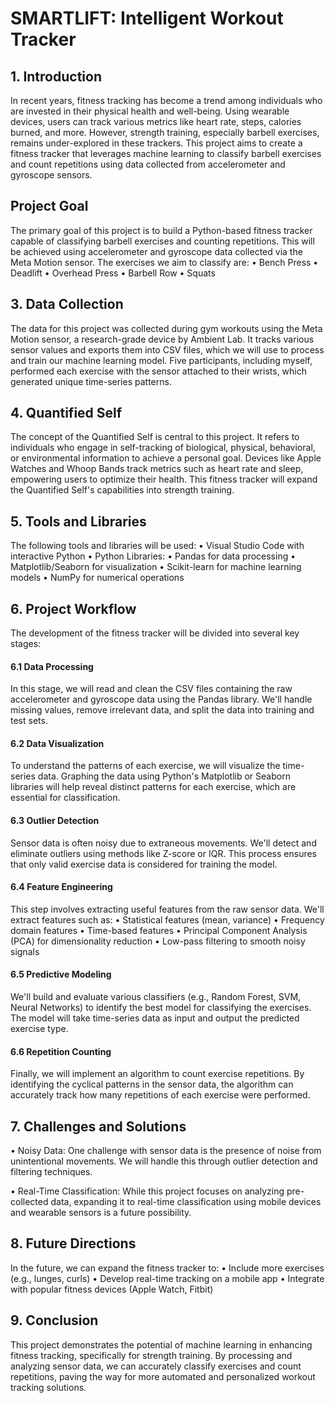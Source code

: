 # SMARTLIFT: Intelligent Workout Tracker
<h2>1. Introduction</h2>
In recent years, fitness tracking has become a trend among individuals who are invested in their physical health and well-being. Using wearable devices, users can track various metrics like heart rate, steps, calories burned, and more. However, strength training, especially barbell exercises, remains under-explored in these trackers. This project aims to create a fitness tracker that leverages machine learning to classify barbell exercises and count repetitions using data collected from accelerometer and gyroscope sensors.
<h2> Project Goal </h2>
The primary goal of this project is to build a Python-based fitness tracker capable of classifying barbell exercises and counting repetitions. This will be achieved using accelerometer and gyroscope data collected via the Meta Motion sensor. The exercises we aim to classify are:
<tr>
  <td>•	Bench Press </td>
  <td>•	Deadlift </td>
  <td>•	Overhead Press </td>
  <td>•	Barbell Row </td>
  <td> • Squats</td>
</tr>
<h2>3. Data Collection </h2>
The data for this project was collected during gym workouts using the Meta Motion sensor, a research-grade device by Ambient Lab. It tracks various sensor values and exports them into CSV files, which we will use to process and train our machine learning model. Five participants, including myself, performed each exercise with the sensor attached to their wrists, which generated unique time-series patterns.
<h2>4. Quantified Self </h2>
The concept of the Quantified Self is central to this project. It refers to individuals who engage in self-tracking of biological, physical, behavioral, or environmental information to achieve a personal goal. Devices like Apple Watches and Whoop Bands track metrics such as heart rate and sleep, empowering users to optimize their health. This fitness tracker will expand the Quantified Self's capabilities into strength training.
<h2>5. Tools and Libraries </h2>
The following tools and libraries will be used:
<tr>
  <td>•	Visual Studio Code with interactive Python </td>
  <td> •	Python Libraries:</td>
  <td>•	Pandas for data processing </td>
  <td>•	Matplotlib/Seaborn for visualization </td>
  <td>•	Scikit-learn for machine learning models </td>
  <td>•	NumPy for numerical operations </td>
 </tr>
<h2>6. Project Workflow</h2>
The development of the fitness tracker will be divided into several key stages:
<h4>6.1 Data Processing </h4>
In this stage, we will read and clean the CSV files containing the raw accelerometer and gyroscope data using the Pandas library. We'll handle missing values, remove irrelevant data, and split the data into training and test sets.
<h4> 6.2 Data Visualization</h4>
To understand the patterns of each exercise, we will visualize the time-series data. Graphing the data using Python's Matplotlib or Seaborn libraries will help reveal distinct patterns for each exercise, which are essential for classification.
<h4> 6.3 Outlier Detection</h4>
Sensor data is often noisy due to extraneous movements. We'll detect and eliminate outliers using methods like Z-score or IQR. This process ensures that only valid exercise data is considered for training the model.
<h4> 6.4 Feature Engineering</h4>
This step involves extracting useful features from the raw sensor data. We'll extract features such as:
<tr> 
  <td>•	Statistical features (mean, variance) </td>
    <td> •	Frequency domain features</td>
    <td>•	Time-based features </td>
    <td>•	Principal Component Analysis (PCA) for dimensionality reduction </td>
    <td>•	Low-pass filtering to smooth noisy signals </td>

</tr>

<h4> 6.5 Predictive Modeling</h4>
We'll build and evaluate various classifiers (e.g., Random Forest, SVM, Neural Networks) to identify the best model for classifying the exercises. The model will take time-series data as input and output the predicted exercise type.
<h4> 6.6 Repetition Counting</h4>
Finally, we will implement an algorithm to count exercise repetitions. By identifying the cyclical patterns in the sensor data, the algorithm can accurately track how many repetitions of each exercise were performed.
<h2>7. Challenges and Solutions </h2>
<p> •	Noisy Data: One challenge with sensor data is the presence of noise from unintentional movements. We will handle this through outlier detection and filtering techniques.</p>
<p>
  •	Real-Time Classification: While this project focuses on analyzing pre-collected data, expanding it to real-time classification using mobile devices and wearable sensors is a future possibility.
</p>

<h2> 8. Future Directions</h2>
In the future, we can expand the fitness tracker to:
    <td>•	Include more exercises (e.g., lunges, curls) </td>
    <td>•	Develop real-time tracking on a mobile app </td>
    <td>•	Integrate with popular fitness devices (Apple Watch, Fitbit) </td>

<h2>9. Conclusion</h2>
This project demonstrates the potential of machine learning in enhancing fitness tracking, specifically for strength training. By processing and analyzing sensor data, we can accurately classify exercises and count repetitions, paving the way for more automated and personalized workout tracking solutions.

